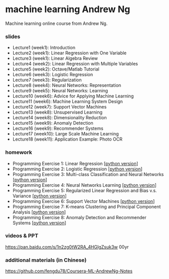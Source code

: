 # machine learning Andrew Ng

Machine learning online course from Andrew Ng.

### slides

- Lecture1 (week1): Introduction
- Lecture2 (week1): Linear Regression with One Variable
- Lecture3 (week1): Linear Algebra Review
- Lecture4 (week2): Linear Regression with Multiple Variables
- Lecture5 (week2): Octave/Matlab Tutorial
- Lecture6 (week3): Logistic Regression
- Lecture7 (week3): Regularization
- Lecture8 (week4): Neural Networks: Representation
- Lecture9 (week5): Neural Networks: Learning
- Lecture10 (week6): Advice for Applying Machine Learning
- Lecture11 (week6): Machine Learning System Design
- Lecture12 (week7): Support Vector Machines
- Lecture13 (week8): Unsupervised Learning
- Lecture14 (week8): Dimensionality Reduction
- Lecture15 (week9): Anomaly Detection
- Lecture16 (week9): Recommender Systems
- Lecture17 (week10): Large Scale Machine Learning
- Lecture18 (week11): Application Example: Photo OCR

### homework 

- Programming Exercise 1: Linear Regression [[python version](https://nbviewer.jupyter.org/github/qinhanmin2014/machine-learning-Andrew-Ng/blob/master/homework%20%28Python%29/ex1/ex1%20Linear%20Regression.ipynb)]
- Programming Exercise 2: Logistic Regression [[python version](https://nbviewer.jupyter.org/github/qinhanmin2014/machine-learning-Andrew-Ng/blob/master/homework%20%28Python%29/ex2/ex2%20Logistic%20Regression.ipynb)]
- Programming Exercise 3: Multi-class Classification and Neural Networks [[python version](https://nbviewer.jupyter.org/github/qinhanmin2014/machine-learning-Andrew-Ng/blob/master/homework%20%28Python%29/ex3/ex3%20Multi-class%20Classification%20and%20Neural%20Networks.ipynb)]
- Programming Exercise 4: Neural Networks Learning [[python version](https://nbviewer.jupyter.org/github/qinhanmin2014/machine-learning-Andrew-Ng/blob/master/homework%20%28Python%29/ex4/ex4%20Neural%20Networks%20Learning.ipynb)]
- Programming Exercise 5: Regularized Linear Regression and Bias v.s. Variance [[python version](https://nbviewer.jupyter.org/github/qinhanmin2014/machine-learning-Andrew-Ng/blob/master/homework%20%28Python%29/ex5/ex5%20Regularized%20Linear%20Regression%20and%20Bias%20v.s.%20Variance.ipynb)]
- Programming Exercise 6: Support Vector Machines [[python version](https://nbviewer.jupyter.org/github/qinhanmin2014/machine-learning-Andrew-Ng/blob/master/homework%20%28Python%29/ex6/ex6%20Support%20Vector%20Machines.ipynb)]
- Programming Exercise 7: K-means Clustering and Principal Component Analysis [[python version](https://nbviewer.jupyter.org/github/qinhanmin2014/machine-learning-Andrew-Ng/blob/master/homework%20%28Python%29/ex7/ex7%20K-means%20Clustering%20and%20Principal%20Component%20Analysis.ipynb)]
- Programming Exercise 8: Anomaly Detection and Recommender Systems [[python version](https://nbviewer.jupyter.org/github/qinhanmin2014/machine-learning-Andrew-Ng/blob/master/homework%20%28Python%29/ex8/ex8%20Anomaly%20Detection%20and%20Recommender%20Systems.ipynb)]

### videos & PPT

https://pan.baidu.com/s/1n2zg0tW2RA_4HGIgZsuk3w 00yr

### additional materials (in Chinese)

https://github.com/fengdu78/Coursera-ML-AndrewNg-Notes
